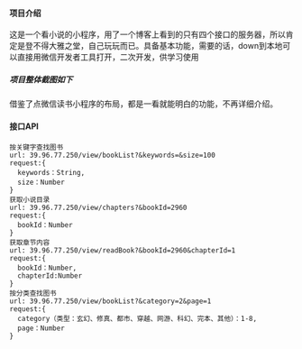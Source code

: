 #### 项目介绍

​	这是一个看小说的小程序，用了一个博客上看到的只有四个接口的服务器，所以肯定是登不得大雅之堂，自己玩玩而已。具备基本功能，需要的话，down到本地可以直接用微信开发者工具打开，二次开发，供学习使用

##### 项目整体截图如下

​	借鉴了点微信读书小程序的布局，都是一看就能明白的功能，不再详细介绍。



#### 接口API

```
按关键字查找图书
url: 39.96.77.250/view/bookList?&keywords=&size=100
request:{
  keywords：String,
  size：Number
}
获取小说目录
url: 39.96.77.250/view/chapters?&bookId=2960
request:{
  bookId：Number
}
获取章节内容
url: 39.96.77.250/view/readBook?&bookId=2960&chapterId=1
request:{
  bookId：Number,
  chapterId:Number
}
按分类查找图书
url: 39.96.77.250/view/bookList?&category=2&page=1
request:{
  category（类型：玄幻、修真、都市、穿越、网游、科幻、完本、其他）：1-8,
  page：Number
}
```

